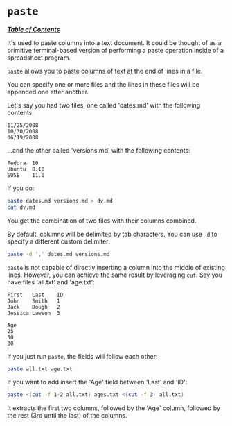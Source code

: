 # `paste`

[***Table of Contents***](/README.md)

It's used to paste columns into a text document. It could be thought of as a
primitive terminal-based version of performing a paste operation inside of a
spreadsheet program.

`paste` allows you to paste columns of text at the end of lines in a file. 

You can specify one or more files and the lines in these files will be appended
one after another.

Let's say you had two files, one called 'dates.md' with the following contents:

```
11/25/2008 
10/30/2008 
06/19/2008
```

...and the other called 'versions.md' with the following contents:

```
Fedora  10 
Ubuntu  8.10 
SUSE    11.0
```

If you do:

```bash
paste dates.md versions.md > dv.md
cat dv.md
```

You get the combination of two files with their columns combined.

By default, columns will be delimited by tab characters. You can use `-d` to
specify a different custom delimiter:

```bash
paste -d ',' dates.md versions.md
```

`paste` is not capable of directly inserting a column into the middle of
existing lines. However, you can achieve the same result by leveraging `cut`.
Say you have files 'all.txt' and 'age.txt':

```
First   Last    ID
John    Smith   1
Jack    Dough   2
Jessica Lawson  3
```

```
Age
25
50
30
```

If you just run `paste`, the fields will follow each other:

```bash
paste all.txt age.txt
```

If you want to add insert the 'Age' field between 'Last' and 'ID':

```bash
paste <(cut -f 1-2 all.txt) ages.txt <(cut -f 3- all.txt)
```

It extracts the first two columns, followed by the 'Age' column, followed by
the rest (3rd until the last) of the columns.

